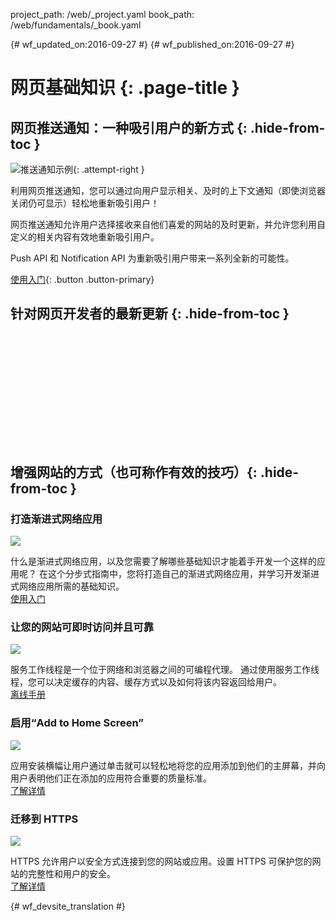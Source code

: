 project_path: /web/_project.yaml
book_path: /web/fundamentals/_book.yaml

{# wf_updated_on:2016-09-27 #}
{# wf_published_on:2016-09-27 #}

<style>
nav.devsite-page-nav, .devsite-rating-container, .page-title {display:none;}
</style>

# 网页基础知识 {: .page-title }

## 网页推送通知：一种吸引用户的新方式 {: .hide-from-toc  }

![推送通知示例](/web/images/common/push-notification-16x9.png){: .attempt-right }

利用网页推送通知，您可以通过向用户显示相关、及时的上下文通知（即使浏览器关闭仍可显示）轻松地重新吸引用户！



网页推送通知允许用户选择接收来自他们喜爱的网站的及时更新，并允许您利用自定义的相关内容有效地重新吸引用户。



Push API 和 Notification API 为重新吸引用户带来一系列全新的可能性。


[使用入门](engage-and-retain/push-notifications/){: .button .button-primary}

## 针对网页开发者的最新更新 {: .hide-from-toc }

<div class="video-wrapper">
  <iframe class="devsite-embedded-youtube-video" data-video-id="YEbtvKPvTYE"
          data-autohide="1" data-showinfo="0" frameborder="0" allowfullscreen>
  </iframe>
</div>

<div class="feed hfeed" data-limit="2">
  <a href="https://google-developers.appspot.com/web/updates/rss.xml"></a>
  <article class="hentry">
    <a class="link"><header></header></a>
    <article class="entry-content" data-truncate="50w"></article>
    <div>
      <a class="link"><time class="updated published"></time></a>
    </div>
  </article>
</div>

<div class="clearfix"></div>

## 增强网站的方式（也可称作有效的技巧）{: .hide-from-toc }

<div class="attempt-left">
  <h3 class="hide-from-toc">打造渐进式网络应用</h3>
  <img src="/web/fundamentals/images/ic_important_devices_black_48dp.png" class="devsite-landing-row-item-image">
  <p>
    什么是渐进式网络应用，以及您需要了解哪些基础知识才能着手开发一个这样的应用呢？
在这个分步式指南中，您将打造自己的渐进式网络应用，并学习开发渐进式网络应用所需的基础知识。
<br>
  <a href="/web/fundamentals/getting-started/codelabs/your-first-pwapp/">使用入门 </a>
  </p>
</div>
<div class="attempt-right">
  <h3 class="hide-from-toc">让您的网站可即时访问并且可靠</h3>
  <img src="/web/fundamentals/images/ic_thumb_up_black_48dp.png" class="devsite-landing-row-item-image">
  <p>
    服务工作线程是一个位于网络和浏览器之间的可编程代理。
通过使用服务工作线程，您可以决定缓存的内容、缓存方式以及如何将该内容返回给用户。
<br>
    <a href="/web/fundamentals/instant-and-offline/offline-cookbook/">离线手册</a>
  </p>
</div>
<div class="clearfix"></div>
<div class="attempt-left">
  <h3 class="hide-from-toc">启用“Add to Home Screen”</h3>
  <img src="/web/fundamentals/images/ic_home_black_48dp.png" class="devsite-landing-row-item-image">
  <p>
    应用安装横幅让用户通过单击就可以轻松地将您的应用添加到他们的主屏幕，并向用户表明他们正在添加的应用符合重要的质量标准。<br>
    <a href="/web/fundamentals/engage-and-retain/app-install-banners/">了解详情</a>
  </p>
</div>
<div class="attempt-right">
  <h3 class="hide-from-toc">迁移到 HTTPS</h3>
  <img src="/web/fundamentals/images/ic_https_black_48dp.png" class="devsite-landing-row-item-image">
  <p>
    HTTPS 允许用户以安全方式连接到您的网站或应用。设置 HTTPS 可保护您的网站的完整性和用户的安全。
    <br>
    <a href="/web/fundamentals/security/encrypt-in-transit/why-https">了解详情</a>
  </p>
</div>


{# wf_devsite_translation #}
